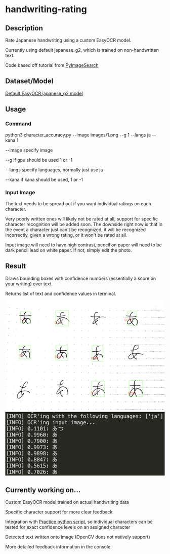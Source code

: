 # handwriting-rating

## Description
 Rate Japanese handwriting using a custom EasyOCR model. 

 Currently using default japanese_g2, which is trained on non-handwritten text. 
 
 Code based off tutorial from <a href="https://talcgames.itch.io/](https://www.youtube.com/watch?v=fGP_sSo-usc" target="_blank" rel="noopener noreferrer">PyImageSearch</a>

## Dataset/Model
 <a href="https://jaided.ai/easyocr/modelhub/" target="_blank" rel="noopener noreferrer">Default EasyOCR japanese_g2 model</a>

## Usage
### Command
 python3 character_accuracy.py --image images/1.png --g 1 --langs ja --kana 1 

 --image specify image
 
 --g if gpu should be used 1 or -1
 
 --langs specify languages, normally just use ja
 
 --kana if kana should be used, 1 or -1

### Input Image

 The text needs to be spread out if you want individual ratings on each character. 
 
 Very poorly written ones will likely not be rated at all, support for specific character recognition will be added soon. The downside right now is that in the event a character just can't be recognized, it will be recognized incorrectly, given a wrong rating, or it won't be rated at all.

 Input image will need to have high contrast, pencil on paper will need to be dark pencil lead on white paper. If not, simply edit the photo.

 ## Result
  Draws bounding boxes with confidence numbers (essentially a score on your writing) over text. 

  Returns list of text and confidence values in terminal. 

![Screenshot](result.png)
![Screenshot](console.png)

 ## Currently working on...
  Custom EasyOCR model trained on actual handwriting data

  Specific character support for more clear feedback.

  Integration with  <a href="https://github.com/theoc3/JapanesePractice" target="_blank" rel="noopener noreferrer">Practice python script</a>, so individual characters can be tested for exact confidence levels on an assigned character

  Detected text written onto image (OpenCV does not natively support)

  More detailed feedback information in the console. 


  
 

